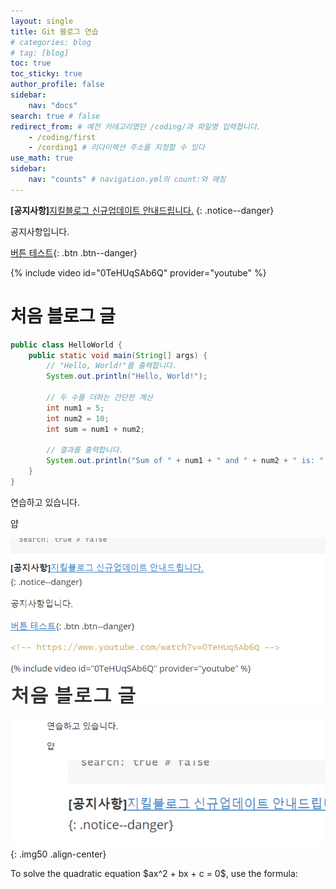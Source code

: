 ```yaml
---
layout: single
title: Git 블로그 연습  
# categories: blog
# tag: [blog]
toc: true
toc_sticky: true
author_profile: false
sidebar:
    nav: "docs"
search: true # false
redirect_from: # 예전 카테고리였던 /coding/과 파일명 입력합니다.
    - /coding/first
    - /cording1 # 리다이렉션 주소를 지정할 수 있다
use_math: true
sidebar:
    nav: "counts" # navigation.yml의 count:와 매칭
---
```


**[공지사항]**[지킬블로그 신규업데이트 안내드립니다.](https://www.naver.com)
{: .notice--danger}

<div class="notice">
공지사항입니다.
</div>

[버튼 테스트](https://www.naver.com){: .btn .btn--danger}

<!-- https://www.youtube.com/watch?v=0TeHUqSAb6Q -->

{% include video id="0TeHUqSAb6Q" provider="youtube" %}

# 처음 블로그 글    

```java
public class HelloWorld {
    public static void main(String[] args) {
        // "Hello, World!"를 출력합니다.
        System.out.println("Hello, World!");

        // 두 수를 더하는 간단한 계산
        int num1 = 5;
        int num2 = 10;
        int sum = num1 + num2;

        // 결과를 출력합니다.
        System.out.println("Sum of " + num1 + " and " + num2 + " is: " + sum);
    }
}
```

연습하고 있습니다.

얍

![image-20240616220107820](/images/2024-06-16-first/image-20240616220107820.png)

![image-20240616222317322](/images/2024-06-16-first/image-20240616222317322.png){: .img50 .align-center}

<p>To solve the quadratic equation $ax^2 + bx + c = 0$, use the formula:</p>